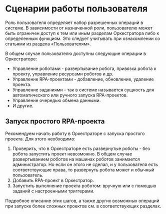 # Сценарии работы пользователя

Роль пользователя определяет набор разрешенных операций в системе. В зависимости от назначенной роли, пользователю может быть ограничен доступ к тем или иным разделам Оркестратора либо к определенным функциям. Это следует учитывать при ознакомлении со статьями из раздела «Пользователям».

В общем случае пользователю доступны следующие операции в Оркестраторе:
* Управление роботами - развертывание робота, привязка робота к проекту, управление ресурсами роботов и др.
* Управление RPA-проектами - добавление, обновление, удаление проекта.
* Управление заданиями - так в системе называется сущность для автоматического или ручного запуска RPA-проектов.
* Управление очередью обмена данными.
* И другие.


## Запуск простого RPA-проекта

Рекомендуем начать работу в Оркестраторе с запуска простого проекта. Для этого необходимо:

1. Проверить, что в Оркестраторе есть развернутые роботы - без робота запустить проект невозможно. В общем случае развертыванием роботов на машинах роботов занимается администратор. Но если он этого не сделал, и у пользователя есть соответствующие права, то развернуть робота может и обычный пользователь. 
2. Добавить RPA-проект в Оркестратор.
3. Запустить выполнение проекта роботом: вручную или с помощью заданий с настроенными триггерами.

Подробное описание этих шагов, а также других возможных операций при запуске более сложных проектов см. в соответствующих разделах.


